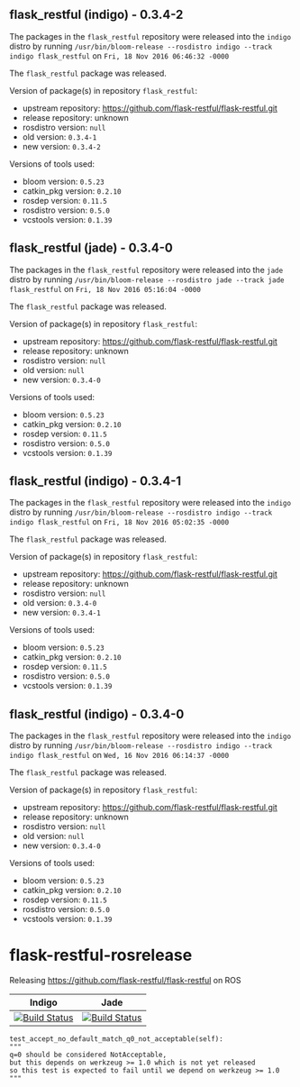 ## flask_restful (indigo) - 0.3.4-2

The packages in the `flask_restful` repository were released into the `indigo` distro by running `/usr/bin/bloom-release --rosdistro indigo --track indigo flask_restful` on `Fri, 18 Nov 2016 06:46:32 -0000`

The `flask_restful` package was released.

Version of package(s) in repository `flask_restful`:

- upstream repository: https://github.com/flask-restful/flask-restful.git
- release repository: unknown
- rosdistro version: `null`
- old version: `0.3.4-1`
- new version: `0.3.4-2`

Versions of tools used:

- bloom version: `0.5.23`
- catkin_pkg version: `0.2.10`
- rosdep version: `0.11.5`
- rosdistro version: `0.5.0`
- vcstools version: `0.1.39`


## flask_restful (jade) - 0.3.4-0

The packages in the `flask_restful` repository were released into the `jade` distro by running `/usr/bin/bloom-release --rosdistro jade --track jade flask_restful` on `Fri, 18 Nov 2016 05:16:04 -0000`

The `flask_restful` package was released.

Version of package(s) in repository `flask_restful`:

- upstream repository: https://github.com/flask-restful/flask-restful.git
- release repository: unknown
- rosdistro version: `null`
- old version: `null`
- new version: `0.3.4-0`

Versions of tools used:

- bloom version: `0.5.23`
- catkin_pkg version: `0.2.10`
- rosdep version: `0.11.5`
- rosdistro version: `0.5.0`
- vcstools version: `0.1.39`


## flask_restful (indigo) - 0.3.4-1

The packages in the `flask_restful` repository were released into the `indigo` distro by running `/usr/bin/bloom-release --rosdistro indigo --track indigo flask_restful` on `Fri, 18 Nov 2016 05:02:35 -0000`

The `flask_restful` package was released.

Version of package(s) in repository `flask_restful`:

- upstream repository: https://github.com/flask-restful/flask-restful.git
- release repository: unknown
- rosdistro version: `null`
- old version: `0.3.4-0`
- new version: `0.3.4-1`

Versions of tools used:

- bloom version: `0.5.23`
- catkin_pkg version: `0.2.10`
- rosdep version: `0.11.5`
- rosdistro version: `0.5.0`
- vcstools version: `0.1.39`


## flask_restful (indigo) - 0.3.4-0

The packages in the `flask_restful` repository were released into the `indigo` distro by running `/usr/bin/bloom-release --rosdistro indigo --track indigo flask_restful` on `Wed, 16 Nov 2016 06:14:37 -0000`

The `flask_restful` package was released.

Version of package(s) in repository `flask_restful`:

- upstream repository: https://github.com/flask-restful/flask-restful.git
- release repository: unknown
- rosdistro version: `null`
- old version: `null`
- new version: `0.3.4-0`

Versions of tools used:

- bloom version: `0.5.23`
- catkin_pkg version: `0.2.10`
- rosdep version: `0.11.5`
- rosdistro version: `0.5.0`
- vcstools version: `0.1.39`


# flask-restful-rosrelease
Releasing https://github.com/flask-restful/flask-restful on ROS

| Indigo | Jade |
|:------:|:----:|
| [![Build Status](https://travis-ci.org/asmodehn/flask-restful-rosrelease.svg?branch=release%2Findigo%2Fflask_restful)](https://travis-ci.org/asmodehn/flask-restful-rosrelease)| [![Build Status](https://travis-ci.org/asmodehn/flask-restful-rosrelease.svg?branch=release%2Fjade%2Fflask_restful)](https://travis-ci.org/asmodehn/flask-restful-rosrelease) |

    test_accept_no_default_match_q0_not_acceptable(self):
    """
    q=0 should be considered NotAcceptable,
    but this depends on werkzeug >= 1.0 which is not yet released
    so this test is expected to fail until we depend on werkzeug >= 1.0
    """

